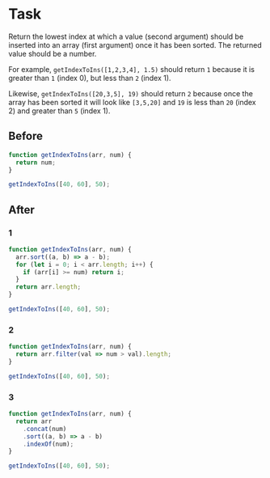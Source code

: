 # Task

Return the lowest index at which a value (second argument) should be inserted into an array (first argument) once it has been sorted. The returned value should be a number.

For example, `getIndexToIns([1,2,3,4], 1.5)` should return `1` because it is greater than `1` (index 0), but less than `2` (index 1).

Likewise, `getIndexToIns([20,3,5], 19)` should return `2` because once the array has been sorted it will look like `[3,5,20]` and `19` is less than `20` (index 2) and greater than `5` (index 1).

 ## Before

```javascript
function getIndexToIns(arr, num) {
  return num;
}

getIndexToIns([40, 60], 50);
```

## After

### 1
```javascript
function getIndexToIns(arr, num) {
  arr.sort((a, b) => a - b);
  for (let i = 0; i < arr.length; i++) {
    if (arr[i] >= num) return i;
  }
  return arr.length;
}

getIndexToIns([40, 60], 50);
```

### 2
```javascript
function getIndexToIns(arr, num) {
  return arr.filter(val => num > val).length;
}

getIndexToIns([40, 60], 50);
```

### 3
```javascript
function getIndexToIns(arr, num) {
  return arr
    .concat(num)
    .sort((a, b) => a - b)
    .indexOf(num);
}

getIndexToIns([40, 60], 50);
```

